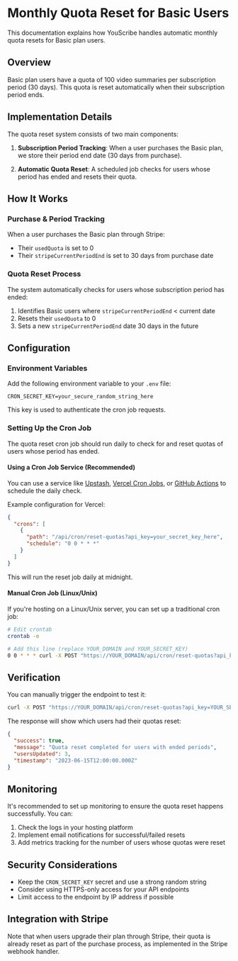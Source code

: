 # Monthly Quota Reset for Basic Users

This documentation explains how YouScribe handles automatic monthly quota resets for Basic plan users.

## Overview

Basic plan users have a quota of 100 video summaries per subscription period (30 days). This quota is reset automatically when their subscription period ends.

## Implementation Details

The quota reset system consists of two main components:

1. **Subscription Period Tracking**: When a user purchases the Basic plan, we store their period end date (30 days from purchase).

2. **Automatic Quota Reset**: A scheduled job checks for users whose period has ended and resets their quota.

## How It Works

### Purchase & Period Tracking

When a user purchases the Basic plan through Stripe:

- Their `usedQuota` is set to 0
- Their `stripeCurrentPeriodEnd` is set to 30 days from purchase date

### Quota Reset Process

The system automatically checks for users whose subscription period has ended:

1. Identifies Basic users where `stripeCurrentPeriodEnd` < current date
2. Resets their `usedQuota` to 0
3. Sets a new `stripeCurrentPeriodEnd` date 30 days in the future

## Configuration

### Environment Variables

Add the following environment variable to your `.env` file:

```
CRON_SECRET_KEY=your_secure_random_string_here
```

This key is used to authenticate the cron job requests.

### Setting Up the Cron Job

The quota reset cron job should run daily to check for and reset quotas of users whose period has ended.

#### Using a Cron Job Service (Recommended)

You can use a service like [Upstash](https://upstash.com/), [Vercel Cron Jobs](https://vercel.com/docs/cron-jobs), or [GitHub Actions](https://docs.github.com/en/actions/using-workflows/events-that-trigger-workflows#schedule) to schedule the daily check.

Example configuration for Vercel:

```json
{
  "crons": [
    {
      "path": "/api/cron/reset-quotas?api_key=your_secret_key_here",
      "schedule": "0 0 * * *"
    }
  ]
}
```

This will run the reset job daily at midnight.

#### Manual Cron Job (Linux/Unix)

If you're hosting on a Linux/Unix server, you can set up a traditional cron job:

```bash
# Edit crontab
crontab -e

# Add this line (replace YOUR_DOMAIN and YOUR_SECRET_KEY)
0 0 * * * curl -X POST "https://YOUR_DOMAIN/api/cron/reset-quotas?api_key=YOUR_SECRET_KEY" > /dev/null 2>&1
```

## Verification

You can manually trigger the endpoint to test it:

```bash
curl -X POST "https://YOUR_DOMAIN/api/cron/reset-quotas?api_key=YOUR_SECRET_KEY"
```

The response will show which users had their quotas reset:

```json
{
  "success": true,
  "message": "Quota reset completed for users with ended periods",
  "usersUpdated": 3,
  "timestamp": "2023-06-15T12:00:00.000Z"
}
```

## Monitoring

It's recommended to set up monitoring to ensure the quota reset happens successfully. You can:

1. Check the logs in your hosting platform
2. Implement email notifications for successful/failed resets
3. Add metrics tracking for the number of users whose quotas were reset

## Security Considerations

- Keep the `CRON_SECRET_KEY` secret and use a strong random string
- Consider using HTTPS-only access for your API endpoints
- Limit access to the endpoint by IP address if possible

## Integration with Stripe

Note that when users upgrade their plan through Stripe, their quota is already reset as part of the purchase process, as implemented in the Stripe webhook handler.
